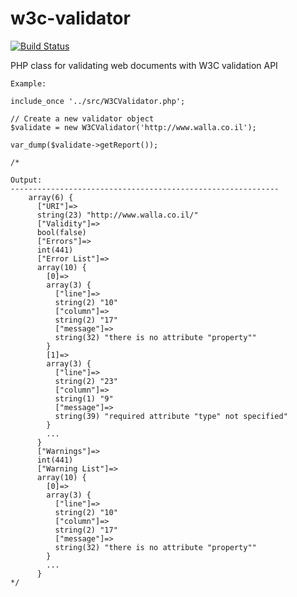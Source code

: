 w3c-validator
=================

[![Build Status](https://travis-ci.org/eldadfux/w3c-validator.png?branch=master)](https://travis-ci.org/eldadfux/w3c-validator)

PHP class for validating web documents with W3C validation API

    Example:

    include_once '../src/W3CValidator.php';

    // Create a new validator object
    $validate = new W3CValidator('http://www.walla.co.il');

    var_dump($validate->getReport());

    /*

    Output:
    ------------------------------------------------------------
        array(6) {
          ["URI"]=>
          string(23) "http://www.walla.co.il/"
          ["Validity"]=>
          bool(false)
          ["Errors"]=>
          int(441)
          ["Error List"]=>
          array(10) {
            [0]=>
            array(3) {
              ["line"]=>
              string(2) "10"
              ["column"]=>
              string(2) "17"
              ["message"]=>
              string(32) "there is no attribute "property""
            }
            [1]=>
            array(3) {
              ["line"]=>
              string(2) "23"
              ["column"]=>
              string(1) "9"
              ["message"]=>
              string(39) "required attribute "type" not specified"
            }
            ...
          }
          ["Warnings"]=>
          int(441)
          ["Warning List"]=>
          array(10) {
            [0]=>
            array(3) {
              ["line"]=>
              string(2) "10"
              ["column"]=>
              string(2) "17"
              ["message"]=>
              string(32) "there is no attribute "property""
            }
            ...
          }
    */